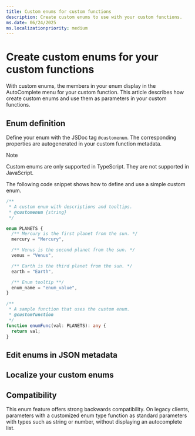 ```yaml
---
title: Custom enums for custom functions
description: Create custom enums to use with your custom functions.
ms.date: 06/24/2025
ms.localizationpriority: medium
---
```


# Create custom enums for your custom functions

With custom enums, the members in your enum display in the AutoComplete menu for your custom function. This article describes how create custom enums and use them as parameters in your custom functions.

## Enum definition

Define your enum with the JSDoc tag `@customenum`. The corresponding properties are autogenerated in your custom function metadata.

> [!NOTE]
> Custom enums are only supported in TypeScript. They are not supported in JavaScript.

The following code snippet shows how to define and use a simple custom enum.

```typescript
/** 
 * A custom enum with descriptions and tooltips. 
 * @customenum {string} 
 */ 

enum PLANETS { 
  /** Mercury is the first planet from the sun. */ 
  mercury = "Mercury", 

  /** Venus is the second planet from the sun. */ 
  venus = "Venus", 

  /** Earth is the third planet from the sun. */ 
  earth = "Earth", 

  /** Enum tooltip **/ 
  enum_name = "enum_value", 
} 

/** 
 * A sample function that uses the custom enum.
 * @customfunction 
 */ 
function enumFunc(val: PLANETS): any { 
  return val; 
} 
```

## Edit enums in JSON metadata

## Localize your custom enums

## Compatibility

This enum feature offers strong backwards compatibility. On legacy clients, parameters with a customized enum type function as standard parameters with types such as string or number, without displaying an autocomplete list.